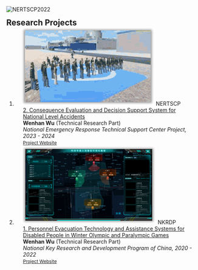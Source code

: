 ![NERTSCP2022](https://github.com/WenhanWu1998/WenhanWu1998.github.io/assets/129071662/1a5f1af9-88ec-4e52-b464-2cb3325238fb)<h2 id="publications" style="margin: 2px 0px -15px;">Research Projects</h2>

<div class="publications">
<ol class="bibliography">


<li>
<div class="pub-row">

  <div class="col-sm-3 abbr" style="position: relative;padding-right: 15px;padding-left: 15px;">
    <img src="assets/img/NERTSCP2023-2024.png" class="teaser img-fluid z-depth-1">
    <abbr class="badge">NERTSCP</abbr>
  </div>

  <div class="col-sm-9" style="position: relative;padding-right: 15px;padding-left: 20px;">
    <div class="title"><a href="" target="_blank">2. Consequence Evaluation and Decision Support System for National Level Accidents</a></div>
    <div class="author"><strong>Wenhan Wu</strong> (Technical Research Part) </div>
    <div class="periodical"><em>National Emergency Response Technical Support Center Project, 2023 - 2024</em></div>
    <div class="links">
      <a href="" class="btn btn-sm z-depth-0" role="button" target="_blank" style="font-size:12px;">Project Website</a>
    </div>
  </div>
</div>
</li>
  

<li>
<div class="pub-row">

  <div class="col-sm-3 abbr" style="position: relative;padding-right: 15px;padding-left: 15px;">
    <img src="assets/img/NKRDPC2020-2022.png" class="teaser img-fluid z-depth-1">
    <abbr class="badge">NKRDP</abbr>
  </div>

  <div class="col-sm-9" style="position: relative;padding-right: 15px;padding-left: 20px;">
    <div class="title"><a href="https://service.most.gov.cn/" target="_blank">1. Personnel Evacuation Technology and Assistance Systems for Disabled People in Winter Olympic and Paralympic Games</a></div>
    <div class="author"><strong>Wenhan Wu</strong> (Technical Research Part) </div>
    <div class="periodical"><em>National Key Research and Development Program of China, 2020 - 2022</em></div>
    <div class="links">
      <a href="https://service.most.gov.cn/" class="btn btn-sm z-depth-0" role="button" target="_blank" style="font-size:12px;">Project Website</a>
    </div>
  </div>
</div>
</li>
  
<br>

</ol>
</div>
